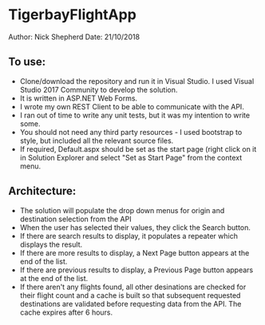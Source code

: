 # TigerbayFlightApp

Author: Nick Shepherd
Date: 21/10/2018

To use:
-------

- Clone/download the repository and run it in Visual Studio.  I used Visual Studio 2017 Community to develop the solution.  
- It is written in ASP.NET Web Forms.
- I wrote my own REST Client to be able to communicate with the API.
- I ran out of time to write any unit tests, but it was my intention to write some.
- You should not need any third party resources - I used bootstrap to style, but included all the relevant source files.
- If required, Default.aspx should be set as the start page (right click on it in Solution Explorer and select "Set as Start Page" from the context menu.

Architecture:
-------------

- The solution will populate the drop down menus for origin and destination selection from the API
- When the user has selected their values, they click the Search button.
- If there are search results to display, it populates a repeater which displays the result.
- If there are more results to display, a Next Page button appears at the end of the list.
- If there are previous results to display, a Previous Page button appears at the end of the list.
- If there aren't any flights found, all other desinations are checked for their flight count and a cache is built so that subsequent requested destinations are validated before requesting data from the API.  The cache expires after 6 hours.

